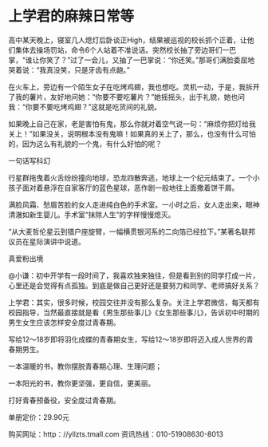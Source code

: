 # 上学君的麻辣日常等

高中某天晚上，寝室几人熄灯后卧谈正High，结果被巡视的校长抓个正着，让他们集体去操场罚站，命令6个人站着不准说话。突然校长抽了旁边哥们一巴掌，“谁让你笑了？”过了一会儿，又抽了一巴掌说：“你还笑。”那哥们满脸委屈地哭着说：“我真没笑，只是牙齿有点龅。” 

在火车上，旁边有一个陌生女子在吃烤鸡翅，我也想吃。灵机一动，于是，我拆开了我的薯片，友好地问她：“你要不要吃薯片？”她摇摇头，出于礼貌，她也问我：“你要不要吃烤鸡翅？”这就是吃货间的礼貌。 

如果晚上自己在家，老是害怕有鬼，那么你就对着空气说一句：“麻烦你把灯给我关上！”如果没关，说明根本没有鬼嘛！如果真的关上了，那么，也没有什么可怕的，因为这么有礼貌的一个鬼，有什么好怕的呢？ 

一句话写科幻 

行星群拖曳着火舌纷纷撞向地球，恐龙四散奔逃，地球上一个纪元结束了。一个小孩子面对着悬浮在自家客厅的蓝色星球，恶作剧一般地往上面撒着饼干屑。 

满脸风霜、愁眉苦脸的女人走进纯白色的手术室。一小时之后，女人走出来，眼神清澈如新生婴儿。手术室“抹除人生”的字样慢慢熄灭。 

“从大麦哲伦星云到猎户座旋臂，一幅横贯银河系的二向箔已经拉下。”某著名联邦议员在星际演讲中说道。 

真爱粉出境 

@小谦：初中开学有一段时间了，我喜欢独来独往，但是看到别的同学打成一片，心里还是会觉得有点孤独。到底是做自己更好还是要努力和同学、老师搞好关系？ 

上学君：其实，很多时候，校园交往并没有那么复杂。关注上学君微信，每天都有校园指导，当然最直接就是看《男生那些事儿》《女生那些事儿》，告诉初中时期的男生女生应该怎样安全度过青春期。 

写给12～18岁即将羽化成蝶的青春期女生，写给12～18岁即将迈入成人世界的青春期男生。 

一本温暖的书，教你摆脱青春期心理、生理问题； 

一本阳光的书，教你更坚强，更自信，更美丽。 

打好青春预备役，安全度过青春期。 

单册定价：29.90元 

购买网址：http：//yllzts.tmall.com 资讯热线：010-51908630-8013